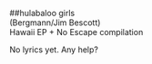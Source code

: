 ##hulabaloo girls  
(Bergmann/Jim Bescott)  
Hawaii EP + No Escape compilation  
  
No lyrics yet. Any help?  
